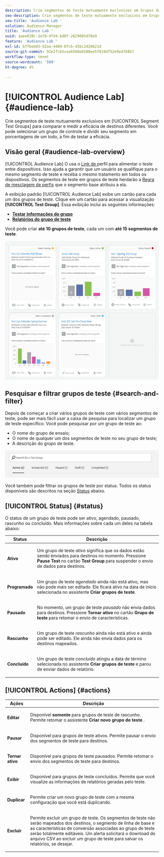 ```yaml
---
description: Crie segmentos de teste mutuamente exclusivos em Grupos de teste de segmento para comparar e medir a eficácia de destinos diferentes. Você pode selecionar um grupo de controle e dividir seu segmento em porcentagens de um todo, a fim de testar a eficácia.
seo-description: Crie segmentos de teste mutuamente exclusivos em Grupos de teste de segmento para comparar e medir a eficácia de destinos diferentes. Você pode selecionar um grupo de controle e dividir seu segmento em porcentagens de um todo, a fim de testar a eficácia.
seo-title: 'Audience Lab '
solution: Audience Manager
title: 'Audience Lab '
uuid: aaee820c-1e78-4fd4-bd8f-2629085d78e9
feature: 'Audience Lab '
exl-id: b7fbeb03-52aa-4489-8fcb-45bc2d26621d
source-git-commit: 92e2fcb5cea6560e9288ee5f819df52e9e4768b7
workflow-type: tm+mt
source-wordcount: '589'
ht-degree: 4%

---
```


# [!UICONTROL Audience Lab] {#audience-lab}

Crie segmentos de teste mutuamente exclusivos em [!UICONTROL Segment Test Groups] para comparar e medir a eficácia de destinos diferentes. Você pode selecionar um grupo de controle e dividir seu segmento em porcentagens de um todo, a fim de testar a eficácia.

## Visão geral {#audience-lab-overview}

[!UICONTROL Audience Lab] O usa o  [Link de ](../../features/profile-merge-rules/merge-rules-overview.md) perfil para alimentar o teste entre dispositivos. Isso ajuda a garantir que um usuário se qualifique para o mesmo segmento de teste e receba o mesmo tratamento em todos os dispositivos. Os segmentos de teste em grupos de teste herdarão a [Regra de mesclagem de perfis](../../features/profile-merge-rules/merge-rules-dashboard.md) que o segmento base atribuiu a ela.

A exibição padrão [!UICONTROL Audience Lab] exibe um cartão para cada um dos grupos de teste. Clique em um cartão para acessar a visualização **[!UICONTROL Test Group]**. Essa exibição inclui as seguintes informações:

* **[Testar informações do grupo](../../features/audience-lab/audience-lab-information-view.md)**
* **[Relatórios do grupo de teste](../../features/audience-lab/audience-lab-reporting-view.md)**

Você pode criar **até 10 grupos de teste**, cada um com **até 15 segmentos de teste**.

![](assets/test-groups-view.PNG)

## Pesquisar e filtrar grupos de teste {#search-and-filter}

Depois de começar a criar vários grupos de teste com vários segmentos de teste, pode ser mais fácil usar a caixa de pesquisa para localizar um grupo de teste específico. Você pode pesquisar por um grupo de teste ao:

* O nome do grupo de ensaio;
* O nome de qualquer um dos segmentos de teste no seu grupo de teste;
* A descrição do grupo de teste.

![](assets/search_and_filter_audience_lab.png)

Você também pode filtrar os grupos de teste por status. Todos os status disponíveis são descritos na seção [Status](../../features/audience-lab/audience-lab.md#status) abaixo.

## [!UICONTROL Status] {#status}

O status de um grupo de teste pode ser ativo, agendado, pausado, rascunho ou concluído. Mais informações sobre cada um deles na tabela abaixo:

<table id="table_7A0388BA02E045AC971C06A22DAC2C63"> 
 <thead> 
  <tr> 
   <th colname="col1" class="entry"> Status </th> 
   <th colname="col2" class="entry"> Descrição </th> 
  </tr> 
 </thead>
 <tbody> 
  <tr> 
   <td colname="col1"> <p> <b><span class="uicontrol"> Ativo </span></b> </p> </td> 
   <td colname="col2"> <p>Um grupo de teste <i>ativo</i> significa que os dados estão sendo enviados para destinos no momento. Pressione <b><span class="uicontrol"> Pause Test </span></b> no cartão <b><span class="uicontrol"> Test Group </span></b> para suspender o envio de dados para destinos. </p> </td> 
  </tr> 
  <tr> 
   <td colname="col1"> <p> <b><span class="uicontrol"> Programado </span></b> </p> </td> 
   <td colname="col2"> <p>Um grupo de teste <i>agendado</i> ainda não está ativo, mas não pode mais ser editado. Ele ficará ativo na data de início selecionada no assistente <b>Criar grupos de teste</b>. </p> </td> 
  </tr> 
  <tr> 
   <td colname="col1"> <p> <b><span class="uicontrol"> Pausado </span></b> </p> </td> 
   <td colname="col2"> <p>No momento, um grupo de teste <i>pausado</i> não envia dados para destinos. Pressione <b><span class="uicontrol"> Tornar ativo </span></b> no cartão <b><span class="uicontrol"> Grupo de teste </span></b> para retomar o envio de características. </p> </td> 
  </tr> 
  <tr> 
   <td colname="col1"> <p> <b><span class="uicontrol"> Rascunho </span></b> </p> </td> 
   <td colname="col2"> <p>Um grupo de teste <i>rascunho</i> ainda não está ativo e ainda pode ser editado. Ele ainda não envia dados para os destinos mapeados. </p> </td> 
  </tr> 
  <tr> 
   <td colname="col1"> <p> <b><span class="uicontrol"> Concluído </span></b> </p> </td> 
   <td colname="col2"> <p>Um grupo de teste <i>concluído</i> atingiu a data de término selecionada no assistente <b><span class="uicontrol"> Criar grupos de teste </span></b> e parou de enviar dados de relatório. </p> </td>
  </tr>
 </tbody>
</table>

## [!UICONTROL Actions] {#actions}

<table id="table_481A411E2D2F4FE891595D00E775CF60"> 
 <thead> 
  <tr> 
   <th colname="col1" class="entry"> Ações </th> 
   <th colname="col2" class="entry"> Descrição </th>
  </tr>
 </thead>
 <tbody> 
  <tr> 
   <td colname="col1"> <p> <b><span class="uicontrol"> Editar </span></b> </p> </td>
   <td colname="col2"> <p>Disponível <b>somente</b> para grupos de teste de rascunho. Permite retomar o assistente <b><span class="uicontrol"> Criar novo grupo de teste </span></b>. </p> </td>
  </tr>
  <tr> 
   <td colname="col1"> <p> <b><span class="uicontrol"> Pausar </span></b> </p> </td>
   <td colname="col2"> <p>Disponível para grupos de teste ativos. Permite pausar o envio dos segmentos de teste para destinos. </p> </td>
  </tr>
  <tr> 
   <td colname="col1"> <p> <b><span class="uicontrol"> Tornar ativo  </span></b> </p> </td>
   <td colname="col2"> <p>Disponível para grupos de teste pausados. Permite retomar o envio dos segmentos de teste para destinos. </p> </td>
  </tr>
  <tr> 
   <td colname="col1"> <p> <b><span class="uicontrol"> Exibir </span></b> </p> </td>
   <td colname="col2"> <p>Disponível para grupos de teste concluídos. Permite que você visualize as informações de relatórios geradas pelo teste. </p> </td>
  </tr>
  <tr> 
   <td colname="col1"> <p> <b><span class="uicontrol"> Duplicar </span></b> </p> </td>
   <td colname="col2"> <p>Permite criar um novo grupo de teste com a mesma configuração que você está duplicando. </p> </td>
  </tr>
  <tr> 
   <td colname="col1"> <p> <b><span class="uicontrol"> Excluir </span></b> </p> </td>
   <td colname="col2"> <p>Permite excluir um grupo de teste. Os segmentos de teste não serão mapeados dos destinos, o segmento de linha de base e as características de conversão associadas ao grupo de teste serão totalmente editáveis. Um alerta solicitará o download do arquivo CSV ao excluir um grupo de teste para salvar os relatórios, se desejar. </p> </td>
  </tr>
 </tbody>
</table>

